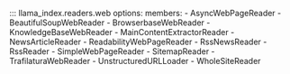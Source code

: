 ::: llama_index.readers.web
    options:
      members:
        - AsyncWebPageReader
        - BeautifulSoupWebReader
        - BrowserbaseWebReader
        - KnowledgeBaseWebReader
        - MainContentExtractorReader
        - NewsArticleReader
        - ReadabilityWebPageReader
        - RssNewsReader
        - RssReader
        - SimpleWebPageReader
        - SitemapReader
        - TrafilaturaWebReader
        - UnstructuredURLLoader
        - WholeSiteReader
